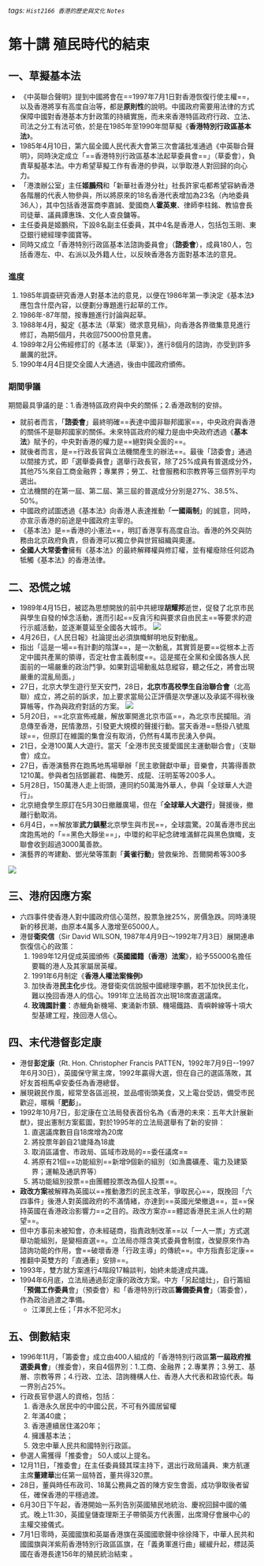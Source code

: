###### tags: `Hist2166 香港的歷史與文化` `Notes`
# 第十講 殖民時代的結束
## 一、草擬基本法
* 《中英聯合聲明》提到中國將會在==1997年7月1日對香港恢復行使主權==，以及香港將享有高度自治等，都是**原則性**的說明。中國政府需要用法律的方式保障中國對香港基本方針政策的持續實施，而未來香港特區政府行政、立法、司法之分工有法可依，於是在1985年至1990年間草擬《**香港特別行政區基本法**》。
* 1985年4月10日，第六屆全國人民代表大會第三次會議批准通過《中英聯合聲明》，同時決定成立「==香港特別行政區基本法起草委員會==」（草委會），負責草擬基本法。中方希望草擬工作有香港的參與，以爭取港人對回歸的向心力。
* 「港澳辦公室」主任**姬鵬飛**和「新華社香港分社」社長許家屯都希望容納香港各階層的代表人物參與，所以將原來的18名香港代表增加為23名（內地委員36人），其中包括香港富商李嘉誠、愛國商人**霍英東**、律師李柱銘、教協會長司徒華、議員譚惠珠、文化人查良鏞等。
* 主任委員是姬鵬飛，下設8名副主任委員，其中4名是香港人，包括包玉剛、東亞銀行總經理李國寶等。
* 同時又成立「香港特別行政區基本法諮詢委員會」（**諮委會**），成員180人，包括香港左、中、右派以及外籍人仕，以反映香港各方面對基本法的意見。

### 進度
1. 1985年調查研究香港人對基本法的意見，以便在1986年第一季決定《基本法》應包含什麼內容，以便劃分專題進行起草的工作。
2. 1986年-87年間，按專題進行討論與起草。
3. 1988年4月，擬定《基本法（草案）徵求意見稿》，向香港各界徵集意見進行修訂，為期5個月，共收回75000份意見書。
4. 1989年2月公佈經修訂的《基本法（草案）》，進行8個月的諮詢，亦受到許多嚴厲的批評。
5. 1990年4月4日提交全國人大通過，後由中國政府頒佈。

### 期間爭議
期間最具爭議的是：1.香港特區政府與中央的關係；2.香港政制的安排。
* 就前者而言，「**諮委會**」最終明確==表達中國非聯邦國家==，中央政府與香港的關係不是聯邦國家的關係。未來特區政府的權力是由中央政府透過《**基本法**》賦予的，中央對香港的權力是==絕對與全面的==。
* 就後者而言，是==行政長官與立法機關產生的辦法==。最後「諮委會」通過以間接方式，即「選舉委員會」選舉行政長官，除了25%成員有普選成分外，其他75%來自工商金融界；專業界；勞工、社會服務和宗教界等三個界別平均選出。
* 立法機關的在第一屆、第二屆、第三屆的普選成分分別是27%、38.5%、50%。
* 中國政府試圖透過《基本法》向香港人表達推動「**一國兩制**」的誠意，同時，亦宣示香港的前途是中國政府主宰的。
* 《基本法》是==香港的小憲法==，明訂香港享有高度自治。香港的外交與防務由北京政府負責，但香港可以獨立參與世貿組織與奧運。
* **全國人大常委會**擁有《基本法》的最終解釋權與修訂權，並有權廢除任何認為牴觸《基本法》的香港法律。


## 二、恐慌之城
* 1989年4月15日，被認為思想開放的前中共總理**胡耀邦**逝世，促發了北京市民與學生自發的悼念活動，進而引起==反貪污和與要求自由民主==等要求的遊行示威活動，並逐漸蔓延至全國各大城市。
![](https://i.imgur.com/Lhq5b3W.png)
* 4月26日，《人民日報》社論提出必須旗幟鮮明地反對動亂。
* 指出「這是一場==有計劃的陰謀==，是一次動亂，其實質是要==從根本上否定中國共產黨的領導，否定社會主義制度==。這是擺在全黨和全國各族人民面前的一場嚴重的政治鬥爭。如果對這場動亂姑息縱容，聽之任之，將會出現嚴重的混亂局面。」
* 27日，北京大學生遊行至天安門，28日，**北京市高校學生自治聯合會**（北高聯）成立，將之前的訴求，加上要求當局公正評價是次學運以及承諾不得秋後算帳等，作為與政府對話的方案。
![](https://i.imgur.com/7bZAJB7.png)
* 5月20日，==北京宣佈戒嚴，解放軍開進北京市區==，為北京市民攔阻。消息傳至香港，民情激昂，引發更大規模的聲援行動。當天香港==懸掛八號風球==，但原訂在維園的集會沒有取消，仍然有4萬市民湧入參與。
* 21日，全港100萬人大遊行。當天「全港市民支援愛國民主運動聯合會」（支聯會）成立。
* 27日，香港演藝界在跑馬地馬場舉辦「民主歌聲獻中華」音樂會，共籌得善款1210萬。參與者包括鄧麗君、梅艷芳、成龍、汪明荃等200多人。
* 5月28日，150萬港人走上街頭，連同約50萬海外華人，參與「全球華人大遊行」。
* 北京絕食學生原訂在5月30日撤離廣場，但在「**全球華人大遊行**」聲援後，撤離行動取消。
* 6月4日，==解放軍**武力鎮壓**北京學生與市民==，全球震驚。20萬香港市民出席跑馬地的「==黑色大靜坐==」，中環的和平紀念碑堆滿鮮花與黑色旗幟，支聯會收到超過3000萬善款。
* 演藝界的岑建勳、鄧光榮等策劃「**黃雀行動**」營救柴玲、吾爾開希等300多

![](https://i.imgur.com/I6ssNio.png)


## 三、港府因應方案
* 六四事件使香港人對中國政府信心蕩然，股票急挫25%，房價急跌。同時湧現新的移民潮，由原本4萬多人激增至65000人。
* 港督**衛奕信**（Sir David WILSON, 1987年4月9日～1992年7月3日）展開連串恢復信心的政策：
    1. 1989年12月促成英國頒佈《**英國國籍（香港）法案**》，給予55000名擔任要職的港人及其家屬居英權。
    2. 1991年6月制定《**香港人權法案條例**》
    3. 加快香港**民主化**步伐。港督衛奕信說服中國總理李鵬，若不加快民主化，難以挽回香港人的信心。1991年立法局首次出現18席直選議席。
    4. **玫瑰園計畫**：赤鱲角新機場、東涌新市鎮、機場鐵路、青嶼幹線等十項大型基建工程，挽回港人信心。


## 四、末代港督彭定康
* 港督**彭定康**（Rt. Hon. Christopher Francis PATTEN，1992年7月9日--1997年6月30日），英國保守黨主席，1992年贏得大選，但在自己的選區落敗，其好友首相馬卓安委任為香港總督。
* 展現親民作風，經常至各區巡視，並品嚐街頭美食，又上電台受訪，備受市民歡迎，暱稱「**肥彭**」。
* 1992年10月7日，彭定康在立法局發表首份名為《香港的未來：五年大計展新猷》，提出憲制方案藍圖，對於1995年的立法局選舉有了新的安排：
    1. 直選議席數目自18席增為20席
    2. 將投票年齡自21歲降為18歲
    3. 取消區議會、市政局、區域市政局的==委任議席==
    4. 將原有21個==功能組別==新增9個新的組別（如漁農礦產、電力及建築界；運輸及通訊界等）
    5. 將功能組別投票==由團體投票改為個人投票==。
* **政改方案**被解釋為英國以==推動激烈的民主改革，爭取民心==，既挽回「六四事件」後港人對英國政府的不滿情緒，亦達到==英國光榮撤退==，並==保持英國在香港政治影響力==之目的。政改方案亦==體認香港民主派人仕的期望==。
* 但中方事前未被知會，亦未經磋商，指責政制改革==以「一人一票」方式選舉功能組別，是變相直選==。立法局亦隱含美式委員會制度，改變原來作為諮詢功能的作用，會==破壞香港「行政主導」的傳統==。中方指責彭定康==推翻中英雙方的「直通車」安排==。
* 1993年，雙方就方案進行4階段17輪談判，始終未能達成共識。
* 1994年6月底，立法局通過彭定康的政改方案。中方「另起爐灶」，自行籌組「**預備工作委員**會」（預委會）和「香港特別行政區**籌備委員會**」（籌委會），作為政治過渡之準備。
    * 江澤民上任；「井水不犯河水」


## 五、倒數結束
* 1996年11月，「籌委會」成立由400人組成的「香港特別行政區**第一屆政府推選委員會**」（推委會），來自4個界別：1.工商、金融界；2.專業界；3.勞工、基層、宗教等界；4.行政、立法、諮詢機構人仕、香港人大代表和政協代表。每一界別占25%。
* 行政長官參選人的資格，包括：
    1. 香港永久居民中的中國公民，不可有外國居留權
    2. 年滿40歲；
    3. 香港連續居住滿20年；
    4. 擁護基本法；
    5. 效忠中華人民共和國特別行政區。
* 參選人需獲得「推委會」 50人或以上提名。
* 12月11日，「推委會」在主任委員錢其琛主持下，選出行政局議員、東方航運主席**董建華**出任第一屆特首，董共得320票。
* 28日，董與時任布政司、18萬公務員之首的陳方安生會面，成功爭取後者留任，確保香港的平穩過渡。
* 6月30日下午起，香港開始一系列告別英國殖民地統治、慶祝回歸中國的儀式。晚上11:30，英國皇儲查理斯王子帶領英方代表團，出席灣仔會展中心的主權交接儀式。
* 7月1日零時，英國國旗和英屬香港旗在英國國歌聲中徐徐降下，中華人民共和國國旗與洋紫荊香港特別行政區區旗，在「義勇軍進行曲」緩緩升起，標誌英國在香港長達156年的殖民統治結束 。

